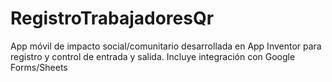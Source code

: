 # RegistroTrabajadoresQr
App móvil de impacto social/comunitario desarrollada en App Inventor para registro y control de entrada y salida. Incluye integración con Google Forms/Sheets
